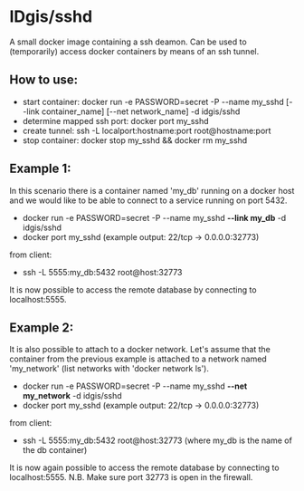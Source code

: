 # IDgis/sshd

A small docker image containing a ssh deamon. Can be used to (temporarily) access docker containers by means of an ssh tunnel.

## How to use:
- start container: docker run -e PASSWORD=secret -P --name my_sshd [--link container_name] [--net network_name] -d idgis/sshd
- determine mapped ssh port: docker port my_sshd
- create tunnel: ssh -L localport:hostname:port root@hostname:port
- stop container: docker stop my_sshd && docker rm my_sshd

## Example 1:
In this scenario there is a container named 'my_db' running on a docker host and we would like to be able to connect to a service running
on port 5432.

- docker run -e PASSWORD=secret -P --name my_sshd **--link my_db** -d idgis/sshd
- docker port my_sshd (example output: 22/tcp -> 0.0.0.0:32773)

from client:

- ssh -L 5555:my_db:5432 root@host:32773

It is now possible to access the remote database by connecting to localhost:5555.

## Example 2:
It is also possible to attach to a docker network. Let's assume that the container from the previous example is attached to a 
network named 'my_network' (list networks with 'docker network ls').

- docker run -e PASSWORD=secret -P --name my_sshd **--net my_network** -d idgis/sshd
- docker port my_sshd (example output: 22/tcp -> 0.0.0.0:32773)

from client:

- ssh -L 5555:my_db:5432 root@host:32773 (where my_db is the name of the db container)

It is now again possible to access the remote database by connecting to localhost:5555.
N.B. Make sure port 32773 is open in the firewall.
